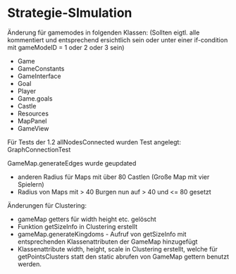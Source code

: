 # Strategie-SImulation


Änderung für gamemodes in folgenden Klassen: (Sollten eigtl. alle kommentiert und entsprechend ersichtlich sein oder unter einer if-condition mit gameModeID = 1 oder 2 oder 3 sein)

- Game
- GameConstants
- GameInterface
- Goal
- Player
- Game.goals
- Castle
- Resources
- MapPanel
- GameView


Für Tests der 1.2 allNodesConnected wurden Test angelegt:
GraphConnectionTest


GameMap.generateEdges wurde geupdated
 - anderen Radius für Maps mit über 80 Castlen (Große Map mit vier Spielern)
 - Radius von Maps mit > 40 Burgen nun auf > 40 und <= 80 gesetzt
 
 
 Änderungen für Clustering:
  - gameMap getters für width height etc. gelöscht
  - Funktion getSizeInfo in Clustering erstellt
  - gameMap.generateKingdoms - Aufruf von getSizeInfo mit entsprechenden Klassenattributen der GameMap hinzugefügt
  - Klassenattribute width, height, scale in Clustering erstellt, welche für getPointsClusters statt den static abrufen von GameMap gettern benutzt werden.
